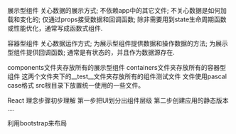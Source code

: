 
展示型组件
关心数据的展示方式;
不依赖app中的其它文件;
不关心数据是如何加载和变化的;
仅通过props接受数据和回调函数;
除非需要用到state生命周期函数或性能优化，通常写成函数式组件.

容器型组件
关心数据运作方式;
为展示型组件提供数据和操作数据的方法;
为展示型组件提供回调函数;
通常是有状态的，并且作为数据源存在.

components文件夹存放所有的展示型组件
containers文件夹存放所有的容器型组件
这两个文件夹下的__test__文件夹存放所有的组件测试文件
文件使用pascal case格式
src根目录下放置统一使用的一些文件。

React 理念步骤初步理解
第一步把UI划分出组件层级
第二步创建应用的静态版本
....

利用bootstrap来布局







